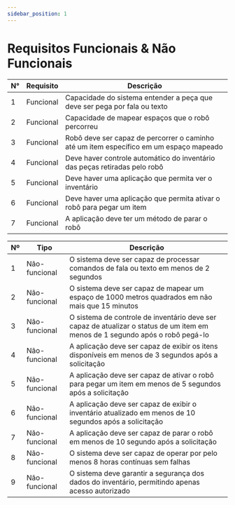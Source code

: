 ```yaml
---
sidebar_position: 1
---
```


# Requisitos Funcionais & Não Funcionais

<div style={{display: "flex"}}>

<div style={{width:"50%"}}>

| N°  | Requisito | Descrição                                                                              |
| --- | --------- | -------------------------------------------------------------------------------------- |
| 1   | Funcional | Capacidade do sistema entender a peça que deve ser pega por fala ou texto              |
| 2   | Funcional | Capacidade de mapear espaços que o robô percorreu                                      |
| 3   | Funcional | Robô deve ser capaz de percorrer o caminho até um item específico em um espaço mapeado |
| 4   | Funcional | Deve haver controle automático do inventário das peças retiradas pelo robô             |
| 5   | Funcional | Deve haver uma aplicação que permita ver o inventário                          |
| 6   | Funcional | Deve haver uma aplicação que permita ativar o robô para pegar um item                  |
| 7   | Funcional | A aplicação deve ter um método de parar o robô                                         |

</div>

<div style={{width:"50%", paddingLeft:"50px"}}>

| Nº  | Tipo          | Descrição                                                                                                                     |
| --- | ------------- | ----------------------------------------------------------------------------------------------------------------------------- |
| 1   | Não-funcional | O sistema deve ser capaz de processar comandos de fala ou texto em menos de 2 segundos                                        |
| 2   | Não-funcional | O sistema deve ser capaz de mapear um espaço de 1000 metros quadrados em não mais que 15 minutos                              |
| 3   | Não-funcional | O sistema de controle de inventário deve ser capaz de atualizar o status de um item em menos de 1 segundo após o robô pegá-lo |
| 4   | Não-funcional | A aplicação deve ser capaz de exibir os itens disponíveis em menos de 3 segundos após a solicitação                           |
| 5   | Não-funcional | A aplicação deve ser capaz de ativar o robô para pegar um item em menos de 5 segundos após a solicitação                      |
| 6   | Não-funcional | A aplicação deve ser capaz de exibir o inventário atualizado em menos de 10 segundos após a solicitação                       |
| 7   | Não-funcional | A aplicação deve ser capaz de parar o robô em menos de 10 segundo após a solicitação                                          |
| 8   | Não-funcional | O sistema deve ser capaz de operar por pelo menos 8 horas contínuas sem falhas                                                |
| 9   | Não-funcional | O sistema deve garantir a segurança dos dados do inventário, permitindo apenas acesso autorizado                              |

</div>
</div>
